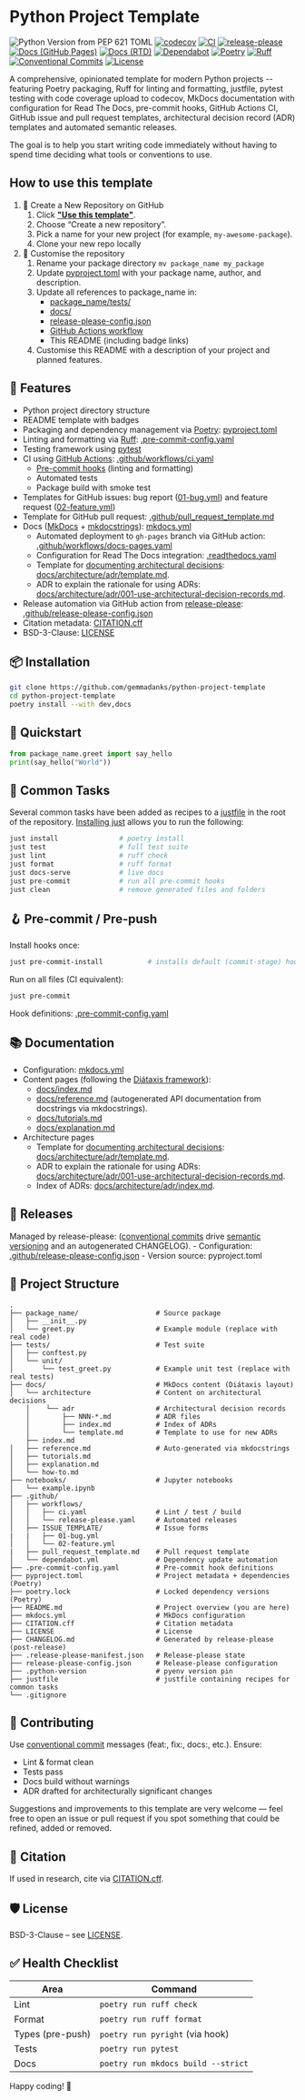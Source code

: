 # Python Project Template
![Python Version from PEP 621 TOML](https://img.shields.io/python/required-version-toml?tomlFilePath=https%3A%2F%2Fraw.githubusercontent.com%2Fgemmadanks%2Fpython-project-template%2Frefs%2Fheads%2Fmain%2Fpyproject.toml)
[![codecov](https://codecov.io/gh/gemmadanks/python-project-template/graph/badge.svg?token=SJVFI32RHC)](https://codecov.io/gh/gemmadanks/python-project-template)
[![CI](https://github.com/gemmadanks/python-project-template/actions/workflows/ci.yaml/badge.svg?branch=main)](.github/workflows/ci.yaml)
[![release-please](https://github.com/gemmadanks/python-project-template/actions/workflows/release-please.yaml/badge.svg)](release-please-config.json)
[![Docs (GitHub Pages)](https://github.com/gemmadanks/python-project-template/actions/workflows/docs-pages.yaml/badge.svg)](https://github.com/gemmadanks/python-project-template/actions/workflows/docs-pages.yaml)
[![Docs (RTD)](https://app.readthedocs.org/projects/python-project-template/badge/?version=latest)](https://gemmadanks-python-project-template.readthedocs.io/en/latest/)
[![Dependabot](https://img.shields.io/github/issues-search?query=repo%3Agemmadanks%2Fpython-project-template%20is%3Apr%20author%3Aapp%2Fdependabot%20is%3Aopen&label=Dependabot%20PRs)](https://github.com/gemmadanks/python-project-template/issues?q=is%3Apr%20is%3Aopen%20author%3Aapp%2Fdependabot)
[![Poetry](https://img.shields.io/endpoint?url=https://python-poetry.org/badge/v0.json)](https://python-poetry.org/)
[![Ruff](https://img.shields.io/endpoint?url=https://raw.githubusercontent.com/astral-sh/ruff/main/assets/badge/v2.json)](https://github.com/astral-sh/ruff)
[![Conventional Commits](https://img.shields.io/badge/Conventional%20Commits-1.0.0-%23FE5196?logo=conventionalcommits&logoColor=white)](https://conventionalcommits.org)
[![License](https://img.shields.io/badge/License-BSD%203--Clause-blue.svg)](https://opensource.org/licenses/BSD-3-Clause)

A comprehensive, opinionated template for modern Python projects -- featuring Poetry packaging, Ruff for linting and formatting, justfile, pytest testing with code coverage upload to codecov, MkDocs documentation with configuration for Read The Docs, pre-commit hooks, GitHub Actions CI, GitHub issue and pull request templates, architectural decision record (ADR) templates and automated semantic releases.

The goal is to help you start writing code immediately without having to spend time deciding what tools or conventions to use.

## How to use this template

1. 🌱 Create a New Repository on GitHub
    1. Click **["Use this template"](https://github.com/gemmadanks/python-project-template/generate)**.
    1.	Choose “Create a new repository”.
    1.	Pick a name for your new project (for example, `my-awesome-package`).
    1.	Clone your new repo locally
1. 🏡 Customise the repository
    1. Rename your package directory `mv package_name my_package`
    1. Update [pyproject.toml](pyproject.toml) with your package name, author, and description.
    1. Update all references to package_name in:
        - [package_name/tests/](package_name/tests/)
        - [docs/](docs/)
        - [release-please-config.json](release-please-config.json)
        - [GitHub Actions workflow](.github/workflows/ci.yaml)
        - This README (including badge links)
    1. Customise this README with a description of your project and planned features.

## 🚀 Features

- Python project directory structure
- README template with badges
- Packaging and dependency management via [Poetry](https://python-poetry.org/): [pyproject.toml](pyproject.toml)
- Linting and formatting via [Ruff](https://docs.astral.sh/ruff/): [.pre-commit-config.yaml](.pre-commit-config.yaml)
- Testing framework using [pytest](https://docs.pytest.org/en/stable/)
- CI using [GitHub Actions](https://docs.github.com/en/actions): [.github/workflows/ci.yaml](.github/workflows/ci.yaml)
    - [Pre-commit hooks](.pre-commit-config.yaml) (linting and formatting)
    - Automated tests
    - Package build with smoke test
- Templates for GitHub issues: bug report ([01-bug.yml](.github/ISSUE_TEMPLATE/01-bug.yml)) and feature request ([02-feature.yml](.github/ISSUE_TEMPLATE/01-feature.yml))
- Template for GitHub pull request: [.github/pull_request_template.md](.github/pull_request_template.md)
- Docs ([MkDocs](https://www.mkdocs.org/) + [mkdocstrings](https://mkdocstrings.github.io/)): [mkdocs.yml](mkdocs.yml)
    - Automated deployment to `gh-pages` branch via GitHub action: [.github/workflows/docs-pages.yaml](.github/workflows/docs-pages.yaml)
    - Configuration for Read The Docs integration: [.readthedocs.yaml](.readthedocs.yaml)
    - Template for [documenting architectural decisions](https://adr.github.io/): [docs/architecture/adr/template.md](docs/architecture/adr/template.md).
    - ADR to explain the rationale for using ADRs: [docs/architecture/adr/001-use-architectural-decision-records.md](docs/architecture/adr/001-use-architectural-decision-records.md).
- Release automation via GitHub action from [release-please](https://github.com/googleapis/release-please): [.github/release-please-config.json](.github/release-please-config.json)
- Citation metadata: [CITATION.cff](CITATION.cff)
- BSD-3-Clause: [LICENSE](LICENSE)

## 📦 Installation

```bash
git clone https://github.com/gemmadanks/python-project-template
cd python-project-template
poetry install --with dev,docs
```

## 🏁 Quickstart

```python
from package_name.greet import say_hello
print(say_hello("World"))
```

## 🧪 Common Tasks

Several common tasks have been added as recipes to a [justfile](justfile) in the root of the repository.
[Installing just](https://just.systems/man/en/packages.html) allows you to run the following:

```bash
just install               # poetry install
just test                  # full test suite
just lint                  # ruff check
just format                # ruff format
just docs-serve            # live docs
just pre-commit            # run all pre-commit hooks
just clean                 # remove generated files and folders
```

## 🪝 Pre-commit / Pre-push

Install hooks once:

```bash
just pre-commit-install           # installs default (commit-stage) hooks
```

Run on all files (CI equivalent):

```bash
just pre-commit
```

Hook definitions: [.pre-commit-config.yaml](.pre-commit-config.yaml)

## 📚 Documentation

- Configuration: [mkdocs.yml](mkdocs.yml)
- Content pages (following the [Diátaxis framework](https://diataxis.fr/)):
    - [docs/index.md](docs/index.md)
    - [docs/reference.md](docs/reference.md) (autogenerated API documentation from docstrings via mkdocstrings).
    - [docs/tutorials.md](docs/tutorials.md)
    - [docs/explanation.md](docs/explanation.md)
- Architecture pages
    - Template for [documenting architectural decisions](https://adr.github.io/): [docs/architecture/adr/template.md](docs/architecture/adr/template.md).
    - ADR to explain the rationale for using ADRs: [docs/architecture/adr/001-use-architectural-decision-records.md](docs/architecture/adr/001-use-architectural-decision-records.md).
    - Index of ADRs: [docs/architecture/adr/index.md](docs/architecture/adr/index.md).

## 🔄 Releases

Managed by release-please: ([conventional commits](https://www.conventionalcommits.org/en/v1.0.0/) drive [semantic versioning](https://semver.org/) and an autogenerated CHANGELOG).
    - Configuration: [.github/release-please-config.json](.github/release-please-config.json)
    - Version source: pyproject.toml

## 📂 Project Structure

```
.
├── package_name/                   # Source package
│   ├── __init__.py
│   └── greet.py                    # Example module (replace with real code)
├── tests/                          # Test suite
│   ├── conftest.py
│   └── unit/
│       └── test_greet.py           # Example unit test (replace with real tests)
├── docs/                           # MkDocs content (Diátaxis layout)
│   └── architecture                # Content on architectural decisions
    │    └── adr                    # Architectural decision records
    │        ├── NNN-*.md           # ADR files
    │        ├── index.md           # Index of ADRs
    │        └── template.md        # Template to use for new ADRs
    ├── index.md
│   ├── reference.md                # Auto-generated via mkdocstrings
│   ├── tutorials.md
│   ├── explanation.md
│   └── how-to.md
├── notebooks/                      # Jupyter notebooks
│   └── example.ipynb
├── .github/
│   ├── workflows/
│   │   ├── ci.yaml                 # Lint / test / build
│   │   └── release-please.yaml     # Automated releases
│   ├── ISSUE_TEMPLATE/             # Issue forms
|   |   ├── 01-bug.yml
│   │   └── 02-feature.yml
|   ├── pull_request_template.md    # Pull request template
│   └── dependabot.yml              # Dependency update automation
├── .pre-commit-config.yaml         # Pre-commit hook definitions
├── pyproject.toml                  # Project metadata + dependencies (Poetry)
├── poetry.lock                     # Locked dependency versions (Poetry)
├── README.md                       # Project overview (you are here)
├── mkdocs.yml                      # MkDocs configuration
├── CITATION.cff                    # Citation metadata
├── LICENSE                         # License
├── CHANGELOG.md                    # Generated by release-please (post-release)
├── .release-please-manifest.json   # Release-please state
├── release-please-config.json      # Release-please configuration
├── .python-version                 # pyenv version pin
├── justfile                        # justfile containing recipes for common tasks
└── .gitignore
```

## 🤝 Contributing

Use [conventional commit](https://www.conventionalcommits.org/) messages (feat:, fix:, docs:, etc.). Ensure:

- Lint & format clean
- Tests pass
- Docs build without warnings
- ADR drafted for architecturally significant changes

Suggestions and improvements to this template are very welcome — feel free to open an issue or pull request if you spot something that could be refined, added or removed.

## 📖 Citation

If used in research, cite via [CITATION.cff](CITATION.cff).

## 🛡 License

BSD-3-Clause – see [LICENSE](LICENSE).

## ✅ Health Checklist

| Area            | Command                               |
|-----------------|----------------------------------------|
| Lint            | `poetry run ruff check`               |
| Format          | `poetry run ruff format`              |
| Types (pre-push)| `poetry run pyright` (via hook)       |
| Tests           | `poetry run pytest`                   |
| Docs            | `poetry run mkdocs build --strict`    |


Happy coding! 🚀
